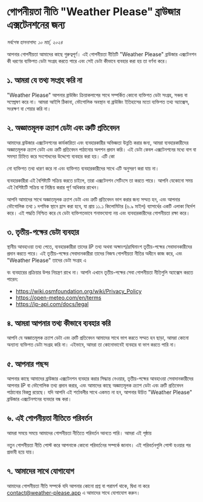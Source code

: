 # গোপনীয়তা নীতি "Weather Please" ব্রাউজার এক্সটেনশনের জন্য

_সর্বশেষ হালনাগাদ: ১০ মার্চ, ২০২৪_

আপনার গোপনীয়তা আমাদের কাছে গুরুত্বপূর্ণ। এই গোপনীয়তা নীতিটি "Weather Please" ব্রাউজার এক্সটেনশন কী ধরণের ব্যক্তিগত ডেটা সংগ্রহ করতে পারে এবং সেই ডেটা কীভাবে ব্যবহার করা হয় তা বর্ণনা করে।

## ১. আমরা যে তথ্য সংগ্রহ করি না

"Weather Please" আপনার ব্রাউজিং ক্রিয়াকলাপের সাথে সম্পর্কিত কোনো ব্যক্তিগত ডেটা সংগ্রহ, সঞ্চয় বা সম্প্রেষণ করে না। আমরা আইপি ঠিকানা, ভৌগোলিক অবস্থান বা ব্রাউজিং ইতিহাসের মতো ব্যক্তিগত তথ্য অ্যাক্সেস, সংরক্ষণ বা শেয়ার করি না।

## ২. অজ্ঞাতমূলক ক্র্যাশ ডেটা এবং ত্রুটি প্রতিবেদন

আমাদের ব্রাউজার এক্সটেনশনের কার্যকারিতা এবং ব্যবহারকারীর অভিজ্ঞতা উন্নতি করার জন্য, আমরা ব্যবহারকারীদের অজ্ঞাতমূলক ক্র্যাশ ডেটা এবং ত্রুটি প্রতিবেদন পাঠানোর অপশন প্রদান করি। এই ডেটা কেবল এক্সটেনশনের মধ্যে বাগ বা সমস্যা চিহ্নিত করে সংশোধনের উদ্দেশ্যে ব্যবহার করা হয়। এটি কো

নো ব্যক্তিগত তথ্য ধারণ করে না এবং ব্যক্তিগত ব্যবহারকারীদের সাথে এটি অনুসরণ করা যায় না।

ব্যবহারকারীরা এই বৈশিষ্ট্যটি সক্রিয় করতে চাইলে, তারা এক্সটেনশন সেটিংসে তা করতে পারে। আপনি যেকোনো সময় এই বৈশিষ্ট্যটি সক্রিয় বা নিষ্ক্রিয় করার পূর্ণ অধিকার রাখেন।

আপনি আমাদের সাথে অজ্ঞাতমূলক ক্র্যাশ ডেটা এবং ত্রুটি প্রতিবেদন ভাগ করার জন্য সম্মত হন, এবং আপনার ভৌগোলিক তথ্য ১ দশমিক স্থানে হ্রাস করা হবে, যা প্রায় ১১.১ কিলোমিটার (৬.৯ মাইল) ব্যাসার্ধের একটি এলাকা নির্দেশ করে। এই পদ্ধতি নিশ্চিত করে যে ডেটা ব্যক্তিগতভাবে শনাক্তযোগ্য নয় এবং ব্যবহারকারীদের গোপনীয়তা রক্ষা করে।

## ৩. তৃতীয়-পক্ষের ডেটা ব্যবহার

স্থানীয় আবহাওয়া তথ্য পেতে, ব্যবহারকারীরা তাদের IP তথ্য অথবা অক্ষাংশ/দ্রাঘিমাংশ তৃতীয়-পক্ষের সেবাদানকারীদের প্রদান করতে পারে। এই তৃতীয়-পক্ষের সেবাদানকারীরা তাদের নিজস্ব গোপনীয়তা নীতির অধীনে কাজ করে, এবং "Weather Please" তাদের ডেটা সংগ্রহ এ

বং ব্যবহারের প্রক্রিয়ার উপর নিয়ন্ত্রণ রাখে না। আপনি এখানে তৃতীয়-পক্ষের সেবা গোপনীয়তা নীতিগুলি অ্যাক্সেস করতে পারেন:

- https://wiki.osmfoundation.org/wiki/Privacy_Policy
- https://open-meteo.com/en/terms
- https://ip-api.com/docs/legal

## ৪. আমরা আপনার তথ্য কীভাবে ব্যবহার করি

আপনি যে অজ্ঞাতমূলক ক্র্যাশ ডেটা এবং ত্রুটি প্রতিবেদন আমাদের সাথে ভাগ করতে সম্মত হন ছাড়া, আমরা কোনো অন্যান্য ব্যক্তিগত ডেটা সংগ্রহ করি না। এইভাবে, আমরা তা কোনোভাবেই ব্যবহার বা ভাগ করতে পারি না।

## ৫. আপনার পছন্দ

আপনার কাছে আমাদের ব্রাউজার এক্সটেনশন ব্যবহার করার সিদ্ধান্ত নেওয়ার, তৃতীয়-পক্ষের আবহাওয়া সেবাদানকারীদের আপনার IP বা ভৌগোলিক তথ্য প্রদান করার, এবং আমাদের কাছে অজ্ঞাতমূলক ক্র্যাশ ডেটা এবং ত্রুটি প্রতিবেদন পাঠানোর বিকল্প রয়েছে। যদি আপনি এই শর্তাবলীর সাথে একমত না হন, আপনার উচিত "Weather Please" ব্রাউজার এক্সটেনশনের ব্যবহার বন্ধ করা।

## ৬. এই গোপনীয়তা নীতিতে পরিবর্তন

আমরা সময়ে সময়ে আমাদের গোপনীয়তা নীতিতে পরিবর্তন আনতে পারি। আমরা এই পৃষ্ঠায়

 নতুন গোপনীয়তা নীতি পোস্ট করে আপনাকে কোনো পরিবর্তনের সম্পর্কে জানাব। এই পরিবর্তনগুলি পোস্ট হওয়ার পর প্রভাবী হয়ে যায়।

## ৭. আমাদের সাথে যোগাযোগ

আমাদের গোপনীয়তা নীতি সম্পর্কে যদি আপনার কোনো প্রশ্ন বা পরামর্শ থাকে, দ্বিধা না করে [contact@weather-please.app](mailto:contact@weather-please.app) এ আমাদের সাথে যোগাযোগ করুন।